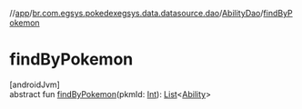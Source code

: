 //[app](../../../index.md)/[br.com.egsys.pokedexegsys.data.datasource.dao](../index.md)/[AbilityDao](index.md)/[findByPokemon](find-by-pokemon.md)

# findByPokemon

[androidJvm]\
abstract fun [findByPokemon](find-by-pokemon.md)(pkmId: [Int](https://kotlinlang.org/api/latest/jvm/stdlib/kotlin/-int/index.html)): [List](https://kotlinlang.org/api/latest/jvm/stdlib/kotlin.collections/-list/index.html)&lt;[Ability](../../br.com.egsys.pokedexegsys.data.model.storage/-ability/index.md)&gt;
